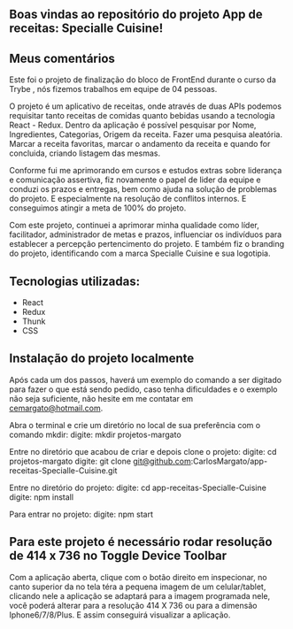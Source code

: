 ## Boas vindas ao repositório do projeto App de receitas: Specialle Cuisine!

## Meus comentários

Este foi o projeto de finalização do bloco de FrontEnd durante o curso da Trybe , nós fizemos trabalhos em equipe de 04 pessoas.

O projeto é um aplicativo de receitas, onde através de duas APIs podemos requisitar tanto receitas de comidas quanto bebidas usando a tecnologia React - Redux.
Dentro da aplicação é possível pesquisar por Nome, Ingredientes, Categorias, Origem da receita. Fazer uma pesquisa aleatória. Marcar a receita favoritas, marcar o andamento da receita e quando for concluida, criando listagem das mesmas. 

Conforme fui me aprimorando em cursos e estudos extras sobre liderança e comunicação assertiva,  fiz novamente o papel de lider da equipe e conduzi os prazos e entregas, bem como ajuda na solução de problemas do projeto. E especialmente na resolução de conflitos internos. E conseguimos atingir a meta de 100% do projeto.

Com este projeto, continuei a aprimorar minha qualidade como líder, facilitador, administrador de metas e prazos, influenciar os indivíduos para establecer a percepção pertencimento do projeto. E também fiz o branding do projeto, identificando com a marca Specialle Cuisine e sua logotipia.

## Tecnologias utilizadas:
  - React
  - Redux
  - Thunk
  - CSS

## Instalação do projeto localmente

Após cada um dos passos, haverá um exemplo do comando a ser digitado para fazer o que está sendo pedido, caso tenha dificuldades e o exemplo não seja suficiente, não hesite em me contatar em cemargato@hotmail.com.

Abra o terminal e crie um diretório no local de sua preferência com o comando mkdir:
  digite: mkdir projetos-margato

Entre no diretório que acabou de criar e depois clone o projeto:
  digite: cd projetos-margato
  digite: git clone git@github.com:CarlosMargato/app-receitas-Specialle-Cuisine.git
  
Entre no diretório do projeto:
  digite: cd app-receitas-Specialle-Cuisine
  digite: npm install

Para entrar no projeto:
  digite: npm start
  
## Para este projeto é necessário rodar resolução de 414 x 736 no Toggle Device Toolbar

Com a aplicação aberta, clique com o botão direito em inspecionar, no canto superior da no tela téra a pequena imagem de um celular/tablet,  clicando nele a aplicação se adaptará para a imagem programada nele, você poderá alterar para a resolução 414 X 736 ou para a dimensão Iphone6/7/8/Plus. E assim conseguirá visualizar a aplicação.

